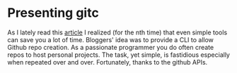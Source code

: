 # Presenting gitc #
As I lately read this [article](http://viget.com/extend/create-a-github-repo-from-the-command-line "github CLI") I realized (for the nth time) that even simple tools can save you a lot of time.
Bloggers' idea was to provide a CLI to allow Github repo creation.
As a passionate programmer you do often create repos to host personal projects. 
The task, yet simple, is fastidious especially when repeated over and over.
Fortunately, thanks to the github APIs.    